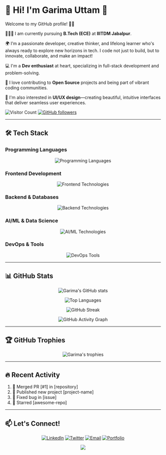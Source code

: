 # 👋 Hi! I'm **Garima Uttam** 💫
Welcome to my GitHub profile! 🚀✨ 

👩🏻‍💻 I am currently pursuing **B.Tech (ECE)** at **IIITDM Jabalpur**.

🌍️ I’m a passionate developer, creative thinker, and lifelong learner who's always ready to explore new horizons in tech. I code not just to build, but to innovate, collaborate, and make an impact!

💻 I'm a **Dev enthusiast** at heart, specializing in full-stack development and problem-solving.

🤝 I love contributing to **Open Source** projects and being part of vibrant coding communities.

🎨 I'm also interested in **UI/UX design**—creating beautiful, intuitive interfaces that deliver seamless user experiences.

![Visitor Count](https://komarev.com/ghpvc/?username=GarimaUttam&label=Profile%20views&color=0e75b6&style=flat) 
[![GitHub followers](https://img.shields.io/github/followers/GarimaUttam?label=Follow&style=social)](https://github.com/GarimaUttam)

---

## 🛠️ Tech Stack

### Programming Languages
<div align="center">
  <img src="https://skillicons.dev/icons?i=cpp,java,python,go,javascript,typescript" alt="Programming Languages" />
</div>

### Frontend Development
<div align="center">
  <img src="https://skillicons.dev/icons?i=react,nextjs,html,css,tailwind,bootstrap" alt="Frontend Technologies" />
</div>

### Backend & Databases
<div align="center">
  <img src="https://skillicons.dev/icons?i=nodejs,express,mongodb,mysql,postgresql,firebase" alt="Backend Technologies" />
</div>

### AI/ML & Data Science
<div align="center">
  <img src="https://skillicons.dev/icons?i=tensorflow,pytorch,opencv,pandas,numpy" alt="AI/ML Technologies" />
</div>

### DevOps & Tools
<div align="center">
  <img src="https://skillicons.dev/icons?i=docker,aws,git,github,vscode,figma" alt="DevOps Tools" />
</div>

---

## 📊 GitHub Stats

<div align="center">
  
  ![Garima's GitHub stats](https://github-readme-stats.vercel.app/api?username=GarimaUttam&show_icons=true&theme=radical)
  
  ![Top Languages](https://github-readme-stats.vercel.app/api/top-langs/?username=GarimaUttam&layout=compact&theme=radical)
  
  ![GitHub Streak](https://streak-stats.demolab.com/?user=GarimaUttam&theme=radical)
  
  ![GitHub Activity Graph](https://github-readme-activity-graph.vercel.app/graph?username=GarimaUttam&theme=react-dark)
  
</div>

---

## 🏆 GitHub Trophies
<div align="center">
  <img src="https://github-profile-trophy.vercel.app/?username=GarimaUttam&theme=onedark&no-frame=true&row=2&column=4" alt="Garima's trophies" />
</div>

---

## 🔥 Recent Activity
<!--START_SECTION:activity-->
1. 🎉 Merged PR [#1] in [repository]
2. 🚀 Published new project [project-name]
3. 🐛 Fixed bug in [issue]
4. 🌟 Starred [awesome-repo]
<!--END_SECTION:activity-->

---

## 📫 Let's Connect!
<div align="center">
  <a href="https://linkedin.com/in/yourprofile"><img src="https://skillicons.dev/icons?i=linkedin" alt="LinkedIn" /></a>
  <a href="https://twitter.com/yourhandle"><img src="https://skillicons.dev/icons?i=twitter" alt="Twitter" /></a>
  <a href="mailto:your.email@example.com"><img src="https://skillicons.dev/icons?i=gmail" alt="Email" /></a>
  <a href="https://yourportfolio.com"><img src="https://skillicons.dev/icons?i=devto" alt="Portfolio" /></a>
</div>

<p align="center">
  <img src="https://capsule-render.vercel.app/api?type=waving&color=gradient&height=60&section=footer"/>
</p>
